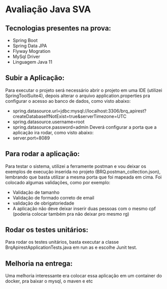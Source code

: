 # Avaliação Java SVA

## Tecnologias presentes na prova:  

* Spring Boot  
* Spring Data JPA
* Flyway Mogration
* MySql Driver
* Linguagem Java 11

## Subir a Aplicação:

Para executar o projeto será necessário  abrir o projeto em uma IDE (utilizei SpringToolSuite4), depois alterar o arquivo application.properties pra configurar o acesso ao banco de dados, como visto abaixo:
  * spring.datasource.url=jdbc:mysql://localhost:3306/brq_apirest?createDatabaseIfNotExist=true&serverTimezone=UTC
  * spring.datasource.username=root
  * spring.datasource.password=admin
Deverá configurar a porta que a aplicação ira rodar, como visto abaixo:
  * server.port=8089
 
## Para rodar a aplicação:

Para testar o sistema, utilizei a ferramente postman e vou deixar os exemplos de execução inserida no projeto (BRQ.postman_collection.json), lembrando que basta utilizar a mesma porta que foi mapeada em cima. Foi colocado algumas validações, como por exemplo:
  * Validação de tamanho
  * Validação de formado correto de email
  * validação de obrigatoriedade
  * A aplicação não deve deixar inserir duas pessoas com o mesmo cpf (poderia colocar também pra não deixar pro mesmo rg)

## Rodar os testes unitários:

Para rodar os testes unitários, basta executar a classe BrqApirestApplicationTests.java em run as e escolhe Junit test.

## Melhoria na entrega:

Uma melhoria interessante era colocar essa aplicação em um container do docker, pra baixar o mysql, o maven e etc 









